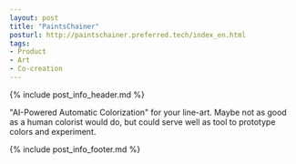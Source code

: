 ```yaml
---
layout: post
title: "PaintsChainer"
posturl: http://paintschainer.preferred.tech/index_en.html
tags:
- Product
- Art
- Co-creation
---
```


{% include post_info_header.md %}

"AI-Powered Automatic Colorization" for your line-art. Maybe not as good as a human colorist would do, but could serve well as tool to prototype colors and experiment.

<!--more-->
{% include post_info_footer.md %}
